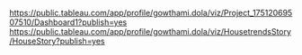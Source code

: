 https://public.tableau.com/app/profile/gowthami.dola/viz/Project_17512069507510/Dashboard1?publish=yes
https://public.tableau.com/app/profile/gowthami.dola/viz/HousetrendsStory/HouseStory?publish=yes

